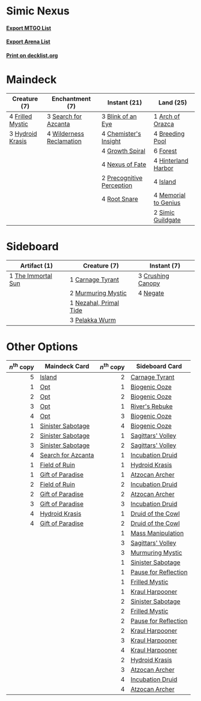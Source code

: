 # Simic Nexus

#### [Export MTGO List](../collection/Simic%20Nexus/Simic%20Nexus.txt)
#### [Export Arena List](../collection/Simic%20Nexus/Simic%20Nexus_arena.txt)
#### [Print on decklist.org](http://decklist.org/?deckmain=1%09Arch%20of%20Orazca%0A3%09Blink%20of%20an%20Eye%0A4%09Breeding%20Pool%0A4%09Chemister's%20Insight%0A6%09Forest%0A4%09Frilled%20Mystic%0A4%09Growth%20Spiral%0A4%09Hinterland%20Harbor%0A3%09Hydroid%20Krasis%0A4%09Island%0A4%09Memorial%20to%20Genius%0A4%09Nexus%20of%20Fate%0A2%09Precognitive%20Perception%0A4%09Root%20Snare%0A3%09Search%20for%20Azcanta%0A2%09Simic%20Guildgate%0A4%09Wilderness%20Reclamation&deckside=1%09Carnage%20Tyrant%0A3%09Crushing%20Canopy%0A2%09Murmuring%20Mystic%0A4%09Negate%0A1%09Nezahal,%20Primal%20Tide%0A3%09Pelakka%20Wurm%0A1%09The%20Immortal%20Sun)
# Maindeck

|                                       Creature (7)                                        |                                          Enchantment (7)                                          |                                            Instant (21)                                            |                                           Land (25)                                           |
|-------------------------------------------------------------------------------------------|---------------------------------------------------------------------------------------------------|----------------------------------------------------------------------------------------------------|-----------------------------------------------------------------------------------------------|
|4 [Frilled Mystic](http://gatherer.wizards.com/Pages/Card/Details.aspx?multiverseid=457318)|3 [Search for Azcanta](http://gatherer.wizards.com/Pages/Card/Details.aspx?multiverseid=435226)    |3 [Blink of an Eye](http://gatherer.wizards.com/Pages/Card/Details.aspx?multiverseid=442934)        |1 [Arch of Orazca](http://gatherer.wizards.com/Pages/Card/Details.aspx?multiverseid=439849)    |
|3 [Hydroid Krasis](http://gatherer.wizards.com/Pages/Card/Details.aspx?multiverseid=457327)|4 [Wilderness Reclamation](http://gatherer.wizards.com/Pages/Card/Details.aspx?multiverseid=457293)|4 [Chemister's Insight](http://gatherer.wizards.com/Pages/Card/Details.aspx?multiverseid=452782)    |4 [Breeding Pool](http://gatherer.wizards.com/Pages/Card/Details.aspx?multiverseid=97088)      |
|                                                                                           |                                                                                                   |4 [Growth Spiral](http://gatherer.wizards.com/Pages/Card/Details.aspx?multiverseid=457322)          |6 [Forest](http://gatherer.wizards.com/Pages/Card/Details.aspx?multiverseid=439860)            |
|                                                                                           |                                                                                                   |4 [Nexus of Fate](http://gatherer.wizards.com/Pages/Card/Details.aspx?multiverseid=450253)          |4 [Hinterland Harbor](http://gatherer.wizards.com/Pages/Card/Details.aspx?multiverseid=443128) |
|                                                                                           |                                                                                                   |2 [Precognitive Perception](http://gatherer.wizards.com/Pages/Card/Details.aspx?multiverseid=457189)|4 [Island](http://gatherer.wizards.com/Pages/Card/Details.aspx?multiverseid=439857)            |
|                                                                                           |                                                                                                   |4 [Root Snare](http://gatherer.wizards.com/Pages/Card/Details.aspx?multiverseid=447335)             |4 [Memorial to Genius](http://gatherer.wizards.com/Pages/Card/Details.aspx?multiverseid=443131)|
|                                                                                           |                                                                                                   |                                                                                                    |2 [Simic Guildgate](http://gatherer.wizards.com/Pages/Card/Details.aspx?multiverseid=376500)   |


# Sideboard

|                                        Artifact (1)                                         |                                          Creature (7)                                           |                                        Instant (7)                                         |
|---------------------------------------------------------------------------------------------|-------------------------------------------------------------------------------------------------|--------------------------------------------------------------------------------------------|
|1 [The Immortal Sun](http://gatherer.wizards.com/Pages/Card/Details.aspx?multiverseid=439844)|1 [Carnage Tyrant](http://gatherer.wizards.com/Pages/Card/Details.aspx?multiverseid=435334)      |3 [Crushing Canopy](http://gatherer.wizards.com/Pages/Card/Details.aspx?multiverseid=452876)|
|                                                                                             |2 [Murmuring Mystic](http://gatherer.wizards.com/Pages/Card/Details.aspx?multiverseid=452795)    |4 [Negate](http://gatherer.wizards.com/Pages/Card/Details.aspx?multiverseid=423707)         |
|                                                                                             |1 [Nezahal, Primal Tide](http://gatherer.wizards.com/Pages/Card/Details.aspx?multiverseid=439702)|                                                                                            |
|                                                                                             |3 [Pelakka Wurm](http://gatherer.wizards.com/Pages/Card/Details.aspx?multiverseid=382322)        |                                                                                            |


# Other Options

|*n*<sup>th</sup> copy|                                        Maindeck Card                                        |*n*<sup>th</sup> copy|                                        Sideboard Card                                         |
|--------------------:|---------------------------------------------------------------------------------------------|--------------------:|-----------------------------------------------------------------------------------------------|
|                    5|[Island](http://gatherer.wizards.com/Pages/Card/Details.aspx?multiverseid=439857)            |                    2|[Carnage Tyrant](http://gatherer.wizards.com/Pages/Card/Details.aspx?multiverseid=435334)      |
|                    1|[Opt](http://gatherer.wizards.com/Pages/Card/Details.aspx?multiverseid=442948)               |                    1|[Biogenic Ooze](http://gatherer.wizards.com/Pages/Card/Details.aspx?multiverseid=457266)       |
|                    2|[Opt](http://gatherer.wizards.com/Pages/Card/Details.aspx?multiverseid=442948)               |                    2|[Biogenic Ooze](http://gatherer.wizards.com/Pages/Card/Details.aspx?multiverseid=457266)       |
|                    3|[Opt](http://gatherer.wizards.com/Pages/Card/Details.aspx?multiverseid=442948)               |                    1|[River's Rebuke](http://gatherer.wizards.com/Pages/Card/Details.aspx?multiverseid=435223)      |
|                    4|[Opt](http://gatherer.wizards.com/Pages/Card/Details.aspx?multiverseid=442948)               |                    3|[Biogenic Ooze](http://gatherer.wizards.com/Pages/Card/Details.aspx?multiverseid=457266)       |
|                    1|[Sinister Sabotage](http://gatherer.wizards.com/Pages/Card/Details.aspx?multiverseid=452804) |                    4|[Biogenic Ooze](http://gatherer.wizards.com/Pages/Card/Details.aspx?multiverseid=457266)       |
|                    2|[Sinister Sabotage](http://gatherer.wizards.com/Pages/Card/Details.aspx?multiverseid=452804) |                    1|[Sagittars' Volley](http://gatherer.wizards.com/Pages/Card/Details.aspx?multiverseid=457282)   |
|                    3|[Sinister Sabotage](http://gatherer.wizards.com/Pages/Card/Details.aspx?multiverseid=452804) |                    2|[Sagittars' Volley](http://gatherer.wizards.com/Pages/Card/Details.aspx?multiverseid=457282)   |
|                    4|[Search for Azcanta](http://gatherer.wizards.com/Pages/Card/Details.aspx?multiverseid=435226)|                    1|[Incubation Druid](http://gatherer.wizards.com/Pages/Card/Details.aspx?multiverseid=457275)    |
|                    1|[Field of Ruin](http://gatherer.wizards.com/Pages/Card/Details.aspx?multiverseid=435415)     |                    1|[Hydroid Krasis](http://gatherer.wizards.com/Pages/Card/Details.aspx?multiverseid=457327)      |
|                    1|[Gift of Paradise](http://gatherer.wizards.com/Pages/Card/Details.aspx?multiverseid=426869)  |                    1|[Atzocan Archer](http://gatherer.wizards.com/Pages/Card/Details.aspx?multiverseid=435331)      |
|                    2|[Field of Ruin](http://gatherer.wizards.com/Pages/Card/Details.aspx?multiverseid=435415)     |                    2|[Incubation Druid](http://gatherer.wizards.com/Pages/Card/Details.aspx?multiverseid=457275)    |
|                    2|[Gift of Paradise](http://gatherer.wizards.com/Pages/Card/Details.aspx?multiverseid=426869)  |                    2|[Atzocan Archer](http://gatherer.wizards.com/Pages/Card/Details.aspx?multiverseid=435331)      |
|                    3|[Gift of Paradise](http://gatherer.wizards.com/Pages/Card/Details.aspx?multiverseid=426869)  |                    3|[Incubation Druid](http://gatherer.wizards.com/Pages/Card/Details.aspx?multiverseid=457275)    |
|                    4|[Hydroid Krasis](http://gatherer.wizards.com/Pages/Card/Details.aspx?multiverseid=457327)    |                    1|[Druid of the Cowl](http://gatherer.wizards.com/Pages/Card/Details.aspx?multiverseid=423773)   |
|                    4|[Gift of Paradise](http://gatherer.wizards.com/Pages/Card/Details.aspx?multiverseid=426869)  |                    2|[Druid of the Cowl](http://gatherer.wizards.com/Pages/Card/Details.aspx?multiverseid=423773)   |
|                     |                                                                                             |                    1|[Mass Manipulation](http://gatherer.wizards.com/Pages/Card/Details.aspx?multiverseid=457186)   |
|                     |                                                                                             |                    3|[Sagittars' Volley](http://gatherer.wizards.com/Pages/Card/Details.aspx?multiverseid=457282)   |
|                     |                                                                                             |                    3|[Murmuring Mystic](http://gatherer.wizards.com/Pages/Card/Details.aspx?multiverseid=452795)    |
|                     |                                                                                             |                    1|[Sinister Sabotage](http://gatherer.wizards.com/Pages/Card/Details.aspx?multiverseid=452804)   |
|                     |                                                                                             |                    1|[Pause for Reflection](http://gatherer.wizards.com/Pages/Card/Details.aspx?multiverseid=452890)|
|                     |                                                                                             |                    1|[Frilled Mystic](http://gatherer.wizards.com/Pages/Card/Details.aspx?multiverseid=457318)      |
|                     |                                                                                             |                    1|[Kraul Harpooner](http://gatherer.wizards.com/Pages/Card/Details.aspx?multiverseid=452886)     |
|                     |                                                                                             |                    2|[Sinister Sabotage](http://gatherer.wizards.com/Pages/Card/Details.aspx?multiverseid=452804)   |
|                     |                                                                                             |                    2|[Frilled Mystic](http://gatherer.wizards.com/Pages/Card/Details.aspx?multiverseid=457318)      |
|                     |                                                                                             |                    2|[Pause for Reflection](http://gatherer.wizards.com/Pages/Card/Details.aspx?multiverseid=452890)|
|                     |                                                                                             |                    2|[Kraul Harpooner](http://gatherer.wizards.com/Pages/Card/Details.aspx?multiverseid=452886)     |
|                     |                                                                                             |                    3|[Kraul Harpooner](http://gatherer.wizards.com/Pages/Card/Details.aspx?multiverseid=452886)     |
|                     |                                                                                             |                    4|[Kraul Harpooner](http://gatherer.wizards.com/Pages/Card/Details.aspx?multiverseid=452886)     |
|                     |                                                                                             |                    2|[Hydroid Krasis](http://gatherer.wizards.com/Pages/Card/Details.aspx?multiverseid=457327)      |
|                     |                                                                                             |                    3|[Atzocan Archer](http://gatherer.wizards.com/Pages/Card/Details.aspx?multiverseid=435331)      |
|                     |                                                                                             |                    4|[Incubation Druid](http://gatherer.wizards.com/Pages/Card/Details.aspx?multiverseid=457275)    |
|                     |                                                                                             |                    4|[Atzocan Archer](http://gatherer.wizards.com/Pages/Card/Details.aspx?multiverseid=435331)      |

